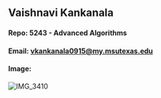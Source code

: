 ## Vaishnavi Kankanala

#### Repo: 5243 - Advanced Algorithms

#### Email: vkankanala0915@my.msutexas.edu

#### Image:

![IMG_3410](https://github.com/user-attachments/assets/a3e352fa-2c2e-4bda-b1c1-5817fa38d2b1)
